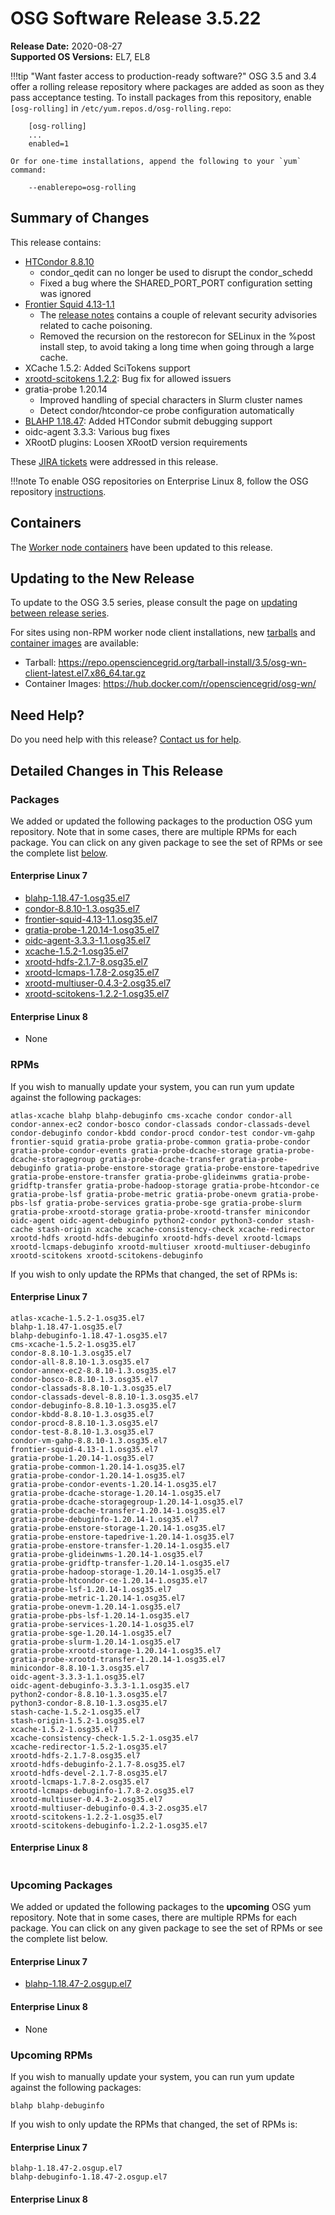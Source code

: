 OSG Software Release 3.5.22
===========================

**Release Date:** 2020-08-27    
**Supported OS Versions:** EL7, EL8

!!!tip "Want faster access to production-ready software?"
    OSG 3.5 and 3.4 offer a rolling release repository where packages are added as soon as they pass acceptance testing.
    To install packages from this repository, enable `[osg-rolling]` in `/etc/yum.repos.d/osg-rolling.repo`:

        [osg-rolling]
        ...
        enabled=1

    Or for one-time installations, append the following to your `yum` command:

        --enablerepo=osg-rolling

Summary of Changes
------------------

This release contains:

-   [HTCondor 8.8.10](https://www-auth.cs.wisc.edu/lists/htcondor-world/2020/msg00017.shtml)
    -   condor\_qedit can no longer be used to disrupt the condor\_schedd
    -   Fixed a bug where the SHARED\_PORT\_PORT configuration setting was ignored
-   [Frontier Squid 4.13-1.1](http://frontier.cern.ch/dist/rpms/frontier-squidRELEASE_NOTES)
    -   The [release notes](https://www.mail-archive.com/squid-announce@lists.squid-cache.org/msg00117.html) contains a couple of relevant security advisories related to cache poisoning.
    -   Removed the recursion on the restorecon for SELinux in the %post install step, to avoid taking a long time when going through a large cache.
-   XCache 1.5.2: Added SciTokens support
-   [xrootd-scitokens 1.2.2](https://github.com/scitokens/xrootd-scitokens/releases/tag/v1.2.2): Bug fix for allowed issuers
-   gratia-probe 1.20.14
    -   Improved handling of special characters in Slurm cluster names
    -   Detect condor/htcondor-ce probe configuration automatically
-   [BLAHP 1.18.47](https://github.com/htcondor/BLAH/releases/tag/v1.18.47): Added HTCondor submit debugging support
-   oidc-agent 3.3.3: Various bug fixes
-   XRootD plugins: Loosen XRootD version requirements

These
[JIRA tickets](https://jira.opensciencegrid.org/issues/?jql=project%20%3D%20SOFTWARE%20AND%20fixVersion%20%3D%203.5.22%20ORDER%20BY%20priority%20DESC%2C%20key%20DESC)
were addressed in this release.

!!!note 
    To enable OSG repositories on Enterprise Linux 8, follow the OSG repository [instructions](../../common/yum.md#enable-additional-os-repositories).

Containers
----------

The [Worker node containers](../../worker-node/using-wn-containers.md) have been updated to this release.


Updating to the New Release
---------------------------

To update to the OSG 3.5 series, please consult the page on
[updating between release series](../updating-to-osg-35.md).

For sites using non-RPM worker node client installations, new [tarballs](../../worker-node/install-wn-tarball.md) and
[container images](../../worker-node/using-wn-containers.md) are available:

- Tarball: <https://repo.opensciencegrid.org/tarball-install/3.5/osg-wn-client-latest.el7.x86_64.tar.gz>
- Container Images: <https://hub.docker.com/r/opensciencegrid/osg-wn/>

Need Help?
----------

Do you need help with this release? [Contact us for help](../../common/help.md).

Detailed Changes in This Release
--------------------------------

### Packages

We added or updated the following packages to the production OSG yum repository.
Note that in some cases, there are multiple RPMs for each package.
You can click on any given package to see the set of RPMs or see the complete list [below](#rpms).

#### Enterprise Linux 7

-   [blahp-1.18.47-1.osg35.el7](https://koji.chtc.wisc.edu/koji/search?match=glob&type=build&terms=blahp-1.18.47-1.osg35.el7)
-   [condor-8.8.10-1.3.osg35.el7](https://koji.chtc.wisc.edu/koji/search?match=glob&type=build&terms=condor-8.8.10-1.3.osg35.el7)
-   [frontier-squid-4.13-1.1.osg35.el7](https://koji.chtc.wisc.edu/koji/search?match=glob&type=build&terms=frontier-squid-4.13-1.1.osg35.el7)
-   [gratia-probe-1.20.14-1.osg35.el7](https://koji.chtc.wisc.edu/koji/search?match=glob&type=build&terms=gratia-probe-1.20.14-1.osg35.el7)
-   [oidc-agent-3.3.3-1.1.osg35.el7](https://koji.chtc.wisc.edu/koji/search?match=glob&type=build&terms=oidc-agent-3.3.3-1.1.osg35.el7)
-   [xcache-1.5.2-1.osg35.el7](https://koji.chtc.wisc.edu/koji/search?match=glob&type=build&terms=xcache-1.5.2-1.osg35.el7)
-   [xrootd-hdfs-2.1.7-8.osg35.el7](https://koji.chtc.wisc.edu/koji/search?match=glob&type=build&terms=xrootd-hdfs-2.1.7-8.osg35.el7)
-   [xrootd-lcmaps-1.7.8-2.osg35.el7](https://koji.chtc.wisc.edu/koji/search?match=glob&type=build&terms=xrootd-lcmaps-1.7.8-2.osg35.el7)
-   [xrootd-multiuser-0.4.3-2.osg35.el7](https://koji.chtc.wisc.edu/koji/search?match=glob&type=build&terms=xrootd-multiuser-0.4.3-2.osg35.el7)
-   [xrootd-scitokens-1.2.2-1.osg35.el7](https://koji.chtc.wisc.edu/koji/search?match=glob&type=build&terms=xrootd-scitokens-1.2.2-1.osg35.el7)

#### Enterprise Linux 8

-   None

### RPMs

If you wish to manually update your system, you can run yum update against the following packages:

    atlas-xcache blahp blahp-debuginfo cms-xcache condor condor-all condor-annex-ec2 condor-bosco condor-classads condor-classads-devel condor-debuginfo condor-kbdd condor-procd condor-test condor-vm-gahp frontier-squid gratia-probe gratia-probe-common gratia-probe-condor gratia-probe-condor-events gratia-probe-dcache-storage gratia-probe-dcache-storagegroup gratia-probe-dcache-transfer gratia-probe-debuginfo gratia-probe-enstore-storage gratia-probe-enstore-tapedrive gratia-probe-enstore-transfer gratia-probe-glideinwms gratia-probe-gridftp-transfer gratia-probe-hadoop-storage gratia-probe-htcondor-ce gratia-probe-lsf gratia-probe-metric gratia-probe-onevm gratia-probe-pbs-lsf gratia-probe-services gratia-probe-sge gratia-probe-slurm gratia-probe-xrootd-storage gratia-probe-xrootd-transfer minicondor oidc-agent oidc-agent-debuginfo python2-condor python3-condor stash-cache stash-origin xcache xcache-consistency-check xcache-redirector xrootd-hdfs xrootd-hdfs-debuginfo xrootd-hdfs-devel xrootd-lcmaps xrootd-lcmaps-debuginfo xrootd-multiuser xrootd-multiuser-debuginfo xrootd-scitokens xrootd-scitokens-debuginfo

If you wish to only update the RPMs that changed, the set of RPMs is:

#### Enterprise Linux 7

``` file
atlas-xcache-1.5.2-1.osg35.el7
blahp-1.18.47-1.osg35.el7
blahp-debuginfo-1.18.47-1.osg35.el7
cms-xcache-1.5.2-1.osg35.el7
condor-8.8.10-1.3.osg35.el7
condor-all-8.8.10-1.3.osg35.el7
condor-annex-ec2-8.8.10-1.3.osg35.el7
condor-bosco-8.8.10-1.3.osg35.el7
condor-classads-8.8.10-1.3.osg35.el7
condor-classads-devel-8.8.10-1.3.osg35.el7
condor-debuginfo-8.8.10-1.3.osg35.el7
condor-kbdd-8.8.10-1.3.osg35.el7
condor-procd-8.8.10-1.3.osg35.el7
condor-test-8.8.10-1.3.osg35.el7
condor-vm-gahp-8.8.10-1.3.osg35.el7
frontier-squid-4.13-1.1.osg35.el7
gratia-probe-1.20.14-1.osg35.el7
gratia-probe-common-1.20.14-1.osg35.el7
gratia-probe-condor-1.20.14-1.osg35.el7
gratia-probe-condor-events-1.20.14-1.osg35.el7
gratia-probe-dcache-storage-1.20.14-1.osg35.el7
gratia-probe-dcache-storagegroup-1.20.14-1.osg35.el7
gratia-probe-dcache-transfer-1.20.14-1.osg35.el7
gratia-probe-debuginfo-1.20.14-1.osg35.el7
gratia-probe-enstore-storage-1.20.14-1.osg35.el7
gratia-probe-enstore-tapedrive-1.20.14-1.osg35.el7
gratia-probe-enstore-transfer-1.20.14-1.osg35.el7
gratia-probe-glideinwms-1.20.14-1.osg35.el7
gratia-probe-gridftp-transfer-1.20.14-1.osg35.el7
gratia-probe-hadoop-storage-1.20.14-1.osg35.el7
gratia-probe-htcondor-ce-1.20.14-1.osg35.el7
gratia-probe-lsf-1.20.14-1.osg35.el7
gratia-probe-metric-1.20.14-1.osg35.el7
gratia-probe-onevm-1.20.14-1.osg35.el7
gratia-probe-pbs-lsf-1.20.14-1.osg35.el7
gratia-probe-services-1.20.14-1.osg35.el7
gratia-probe-sge-1.20.14-1.osg35.el7
gratia-probe-slurm-1.20.14-1.osg35.el7
gratia-probe-xrootd-storage-1.20.14-1.osg35.el7
gratia-probe-xrootd-transfer-1.20.14-1.osg35.el7
minicondor-8.8.10-1.3.osg35.el7
oidc-agent-3.3.3-1.1.osg35.el7
oidc-agent-debuginfo-3.3.3-1.1.osg35.el7
python2-condor-8.8.10-1.3.osg35.el7
python3-condor-8.8.10-1.3.osg35.el7
stash-cache-1.5.2-1.osg35.el7
stash-origin-1.5.2-1.osg35.el7
xcache-1.5.2-1.osg35.el7
xcache-consistency-check-1.5.2-1.osg35.el7
xcache-redirector-1.5.2-1.osg35.el7
xrootd-hdfs-2.1.7-8.osg35.el7
xrootd-hdfs-debuginfo-2.1.7-8.osg35.el7
xrootd-hdfs-devel-2.1.7-8.osg35.el7
xrootd-lcmaps-1.7.8-2.osg35.el7
xrootd-lcmaps-debuginfo-1.7.8-2.osg35.el7
xrootd-multiuser-0.4.3-2.osg35.el7
xrootd-multiuser-debuginfo-0.4.3-2.osg35.el7
xrootd-scitokens-1.2.2-1.osg35.el7
xrootd-scitokens-debuginfo-1.2.2-1.osg35.el7
```

#### Enterprise Linux 8

``` file
```

### Upcoming Packages

We added or updated the following packages to the **upcoming** OSG yum repository. Note that in some cases, there are multiple RPMs for each package. You can click on any given package to see the set of RPMs or see the complete list below.

#### Enterprise Linux 7

-   [blahp-1.18.47-2.osgup.el7](https://koji.chtc.wisc.edu/koji/search?match=glob&type=build&terms=blahp-1.18.47-2.osgup.el7)

#### Enterprise Linux 8

-   None

### Upcoming RPMs

If you wish to manually update your system, you can run yum update against the following packages:

    blahp blahp-debuginfo

If you wish to only update the RPMs that changed, the set of RPMs is:

#### Enterprise Linux 7

``` file
blahp-1.18.47-2.osgup.el7
blahp-debuginfo-1.18.47-2.osgup.el7
```

#### Enterprise Linux 8

``` file
```
